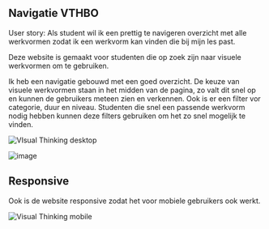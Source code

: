 ## Navigatie VTHBO

User story: Als student wil ik een prettig te navigeren overzicht met alle werkvormen zodat ik een werkvorm kan vinden die bij mijn les past.

Deze website is gemaakt voor studenten die op zoek zijn naar visuele werkvormen om te gebruiken.

Ik heb een navigatie gebouwd met een goed overzicht. De keuze van visuele werkvormen staan in het midden van de pagina, zo valt dit snel op en kunnen de gebruikers meteen zien en verkennen. Ook is er een filter vor categorie, duur en niveau. Studenten die snel een passende werkvorm nodig hebben kunnen deze filters gebruiken om het zo snel mogelijk te vinden.

![VIsual Thinking desktop](https://user-images.githubusercontent.com/112856001/199708367-2bedecf4-d0d7-4e04-b081-00967d650671.png)

![image](https://user-images.githubusercontent.com/112856001/199708069-a63f4ddf-ad32-4a4f-bcda-5f4d5e70c5a2.png)

## Responsive

Ook is de website responsive zodat het voor mobiele gebruikers ook werkt.

![Visual Thinking mobile](https://user-images.githubusercontent.com/112856001/199708308-b3fa5ca4-e1aa-4d8b-9e6d-3ccfabe97108.png)
